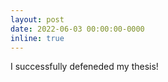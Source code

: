 ```yaml
---
layout: post
date: 2022-06-03 00:00:00-0000
inline: true
---
```


I successfully defeneded my thesis!
